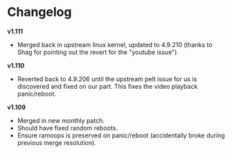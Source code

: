 # Changelog

**v1.111**

* Merged back in upstream linux kernel, updated to 4.9.210 (thanks to Shag for pointing out the revert for the "youtube issue")

**v1.110**

* Reverted back to 4.9.206 until the upstream pelt issue for us is discovered and fixed on our part. This fixes the video playback panic/reboot.

**v1.109**

* Merged in new monthly patch.
* Should have fixed random reboots.
* Ensure ramoops is preserved on panic/reboot (accidentally broke during previous merge resolution).
